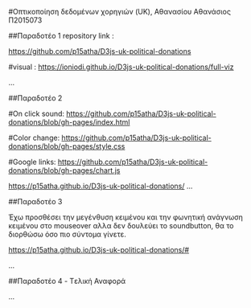 #Οπτικοποίηση δεδομένων χορηγιών (UK), Αθανασίου Αθανάσιος Π2015073

##Παραδοτέο 1 repository link : 

https://github.com/p15atha/D3js-uk-political-donations

#visual :  https://ioniodi.github.io/D3js-uk-political-donations/full-viz



...

##Παραδοτέο 2

#On click sound: 
https://github.com/p15atha/D3js-uk-political-donations/blob/gh-pages/index.html

#Color change:
https://github.com/p15atha/D3js-uk-political-donations/blob/gh-pages/style.css

#Google links:
https://github.com/p15atha/D3js-uk-political-donations/blob/gh-pages/chart.js

https://p15atha.github.io/D3js-uk-political-donations/
...

##Παραδοτέο 3

Έχω προσθέσει την μεγένθυση κειμένου και την φωνητική ανάγνωση κειμένου στο mouseover αλλα δεν δουλεύει το soundbutton, θα το διορθώσω όσο πιο σύντομα γίνετε.

https://p15atha.github.io/D3js-uk-political-donations/#

...

##Παραδοτέο 4 - Tελική Αναφορά

...
